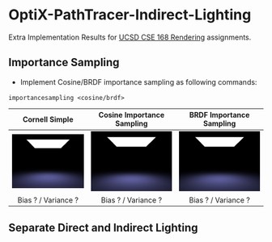 # OptiX-PathTracer-Indirect-Lighting
Extra Implementation Results for [UCSD CSE 168 Rendering](http://cseweb.ucsd.edu/~viscomp/classes/cse168/sp20/168.html) assignments.

## Importance Sampling
- Implement Cosine/BRDF importance sampling as following commands:
 ```
 importancesampling <cosine/brdf>
 ```
 
Cornell Simple             | Cosine Importance Sampling | BRDF Importance Sampling
:-------------------------:|:--------------------------:|:-------------------------:
![](https://github.com/yuyingyeh/OptiX-PathTracer/blob/master/rv/direct3x3_ori.png)  |  ![](https://github.com/yuyingyeh/OptiX-PathTracer/blob/master/rv/direct3x3_center.png) |  ![](https://github.com/yuyingyeh/OptiX-PathTracer/blob/master/rv/direct3x3_analytic.png)
Bias ? / Variance ?      |  Bias ? / Variance ? |  Bias ? / Variance ?

## Separate Direct and Indirect Lighting
